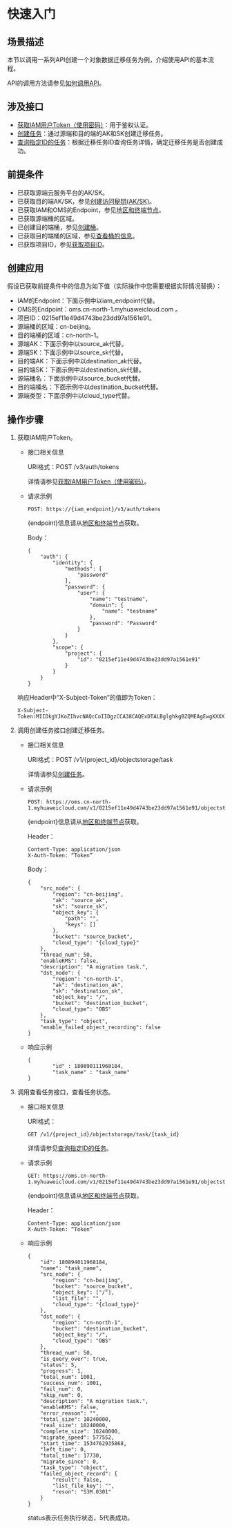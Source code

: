 # 快速入门<a name="oms_api_0010"></a>

## 场景描述<a name="section1481320233541"></a>

本节以调用一系列API创建一个对象数据迁移任务为例，介绍使用API的基本流程。

API的调用方法请参见[如何调用API](如何调用API.md)。

## 涉及接口<a name="section85887180557"></a>

-   [获取IAM用户Token（使用密码）](https://support.huaweicloud.com/api-iam/iam_30_0001.html)：用于鉴权认证。
-   [创建任务](创建任务.md)：通过源端和目的端的AK和SK创建迁移任务。
-   [查询指定ID的任务](查询指定ID的任务.md)：根据迁移任务ID查询任务详情，确定迁移任务是否创建成功。

## 前提条件<a name="section209121656590"></a>

-   已获取源端云服务平台的AK/SK。
-   已获取目的端AK/SK，参见[创建访问秘钥\(AK/SK\)](https://support.huaweicloud.com/clientogw-obs/obs_03_0405.html)。
-   已获取IAM和OMS的Endpoint，参见[地区和终端节点](https://developer.huaweicloud.com/endpoint)。
-   已获取源端桶的区域。
-   已创建目的端桶，参见[创建桶](https://support.huaweicloud.com/usermanual-obs/obs_03_0306.html)。
-   已获取目的端桶的区域，参见[查看桶的信息](https://support.huaweicloud.com/usermanual-obs/obs_03_0312.html)。
-   已获取项目ID，参见[获取项目ID](获取项目ID.md)。

## 创建应用<a name="section1863319466326"></a>

假设已获取前提条件中的信息为如下值（实际操作中您需要根据实际情况替换）：

-   IAM的Endpoint：下面示例中以iam\_endpoint代替。
-   OMS的Endpoint：oms.cn-north-1.myhuaweicloud.com 。
-   项目ID：0215ef11e49d4743be23dd97a1561e91。
-   源端桶的区域：cn-beijing。
-   目的端桶的区域：cn-north-1。
-   源端AK：下面示例中以source\_ak代替。
-   源端SK：下面示例中以source\_sk代替。
-   目的端AK：下面示例中以destination\_ak代替。
-   目的端SK：下面示例中以destination\_sk代替。
-   源端桶名：下面示例中以source\_bucket代替。
-   目的端桶名：下面示例中以destination\_bucket代替。
-   源端类型：下面示例中以cloud\_type代替。

## 操作步骤<a name="section6300105410591"></a>

1.  获取IAM用户Token。

    -   接口相关信息

        URI格式：POST /v3/auth/tokens

        详情请参见[获取IAM用户Token（使用密码）](https://support.huaweicloud.com/api-iam/iam_30_0001.html)。

    -   请求示例

        ```
        POST: https://{iam_endpoint}/v3/auth/tokens
        ```

        \{endpoint\}信息请从[地区和终端节点](https://developer.huaweicloud.com/endpoint?IAM)获取。

        Body：

        ```
        {
            "auth": {
                "identity": {
                    "methods": [
                        "password"
                    ],
                    "password": {
                        "user": {
                            "name": "testname",
                            "domain": {
                                "name": "testname"
                            },
                            "password": "Password"
                        }
                    }
                },
                "scope": {
                    "project": {
                        "id": "0215ef11e49d4743be23dd97a1561e91"
                    }
                }
            }
        }
        ```

    响应Header中“X-Subject-Token”的值即为Token：

    ```
    X-Subject-Token:MIIDkgYJKoZIhvcNAQcCoIIDgzCCA38CAQExDTALBglghkgBZQMEAgEwgXXXXX...
    ```

2.  调用创建任务接口创建迁移任务。
    -   接口相关信息

        URI格式：POST /v1/\{project\_id\}/objectstorage/task

        详情请参见[创建任务](创建任务.md)。

    -   请求示例

        ```
        POST: https://oms.cn-north-1.myhuaweicloud.com/v1/0215ef11e49d4743be23dd97a1561e91/objectstorage/task
        ```

        \{endpoint\}信息请从[地区和终端节点](https://developer.huaweicloud.com/endpoint?OMS)获取。

        Header：

        ```
        Content-Type: application/json
        X-Auth-Token: “Token”
        ```

        Body：

        ```
        {
            "src_node": {
                "region": "cn-beijing",
                "ak": "source_ak",
                "sk": "source_sk",
                "object_key": {
                    "path": "",
                    "keys": []
                },
                "bucket": "source_bucket",
                "cloud_type": "{cloud_type}"
            },
            "thread_num": 50,
            "enableKMS": false,
            "description": "A migration task.",
            "dst_node": {
                "region": "cn-north-1",
                "ak": "destination_ak",
                "sk": "destination_sk",
                "object_key": "/",
                "bucket": "destination_bucket",
                "cloud_type": "OBS"
            },
            "task_type": "object",
            "enable_failed_object_recording": false
        }
        ```

    -   响应示例

        ```
        {
                "id" : 180890111968184,
                "task_name" : "task_name"
        }
        ```

3.  调用查看任务接口，查看任务状态。
    -   接口相关信息

        URI格式：

        ```
        GET /v1/{project_id}/objectstorage/task/{task_id}
        ```

        详情请参见[查询指定ID的任务](查询指定ID的任务.md)。

    -   请求示例

        ```
        GET: https://oms.cn-north-1.myhuaweicloud.com/v1/0215ef11e49d4743be23dd97a1561e91/objectstorage/task/{task_id}
        ```

        \{endpoint\}信息请从[地区和终端节点](https://developer.huaweicloud.com/endpoint?OMS)获取。

        Header：

        ```
        Content-Type: application/json
        X-Auth-Token: “Token”
        ```

    -   响应示例

        ```
        {
            "id": 180894011968184,
            "name": "task_name",
            "src_node": {
                "region": "cn-beijing",
                "bucket": "source_bucket",
                "object_key": ["/"],
                "list_file": "",
                "cloud_type": "{cloud_type}"
            },
            "dst_node": {
                "region": "cn-north-1",
                "bucket": "destination_bucket",
                "object_key": "/",
                "cloud_type": "OBS"
            },
            "thread_num": 50,
            "is_query_over": true,
            "status": 5,
            "progress": 1,
            "total_num": 1001,
            "success_num": 1001,
            "fail_num": 0,
            "skip_num": 0,
            "description": "A migration task.",
            "enableKMS": false,
            "error_reason": "",
            "total_size": 10240000,
            "real_size": 10240000,
            "complete_size": 10240000,
            "migrate_speed": 577552,
            "start_time": 1534762935868,
            "left_time": 0,
            "total_time": 17730,
            "migrate_since": 0,
            "task_type": "object",
            "failed_object_record": {
                "result": false,
                "list_file_key": "",
                "reson": "S3M.0301"
            }
        }               
        ```

        status表示任务执行状态，5代表成功。




